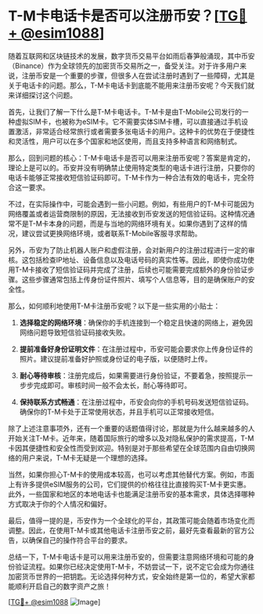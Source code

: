 # T-M卡电话卡是否可以注册币安？[[TG💪+ @esim1088](https://t.me/s/esim1088)]

随着互联网和区块链技术的发展，数字货币交易平台如雨后春笋般涌现，其中币安（Binance）作为全球领先的加密货币交易所之一，备受关注。对于许多用户来说，注册币安是一个重要的步骤，但很多人在尝试注册时遇到了一些障碍，尤其是关于电话卡的问题。那么，T-M卡电话卡到底能不能用来注册币安呢？今天我们就来详细探讨这个问题。

首先，让我们了解一下什么是T-M卡电话卡。T-M卡是由T-Mobile公司发行的一种虚拟SIM卡，也被称为eSIM卡。它不需要实体SIM卡槽，可以直接通过手机设置激活，非常适合经常旅行或者需要多张电话卡的用户。这种卡的优势在于便捷性和灵活性，用户可以在多个国家和地区使用，而且支持多种语言和网络制式。

那么，回到问题的核心：T-M卡电话卡是否可以用来注册币安呢？答案是肯定的，理论上是可以的。币安并没有明确禁止使用特定类型的电话卡进行注册，只要你的电话卡能够正常接收短信验证码即可。T-M卡作为一种合法有效的电话卡，完全符合这一要求。

不过，在实际操作中，可能会遇到一些小问题。例如，有些用户的T-M卡可能因为网络覆盖或者运营商限制的原因，无法接收到币安发送的短信验证码。这种情况通常不是T-M卡本身的问题，而是与当地的网络环境有关。如果你遇到了这样的情况，建议尝试更换网络环境，或者联系T-Mobile客服寻求帮助。

另外，币安为了防止机器人账户和虚假注册，会对新用户的注册过程进行一定的审核。这包括检查IP地址、设备信息以及电话号码的真实性等。因此，即使你成功使用T-M卡接收了短信验证码并完成了注册，后续也可能需要完成额外的身份验证步骤。这些步骤通常包括上传身份证件照片、填写个人信息等，目的是确保账户的安全性。

那么，如何顺利地使用T-M卡注册币安呢？以下是一些实用的小贴士：

1. **选择稳定的网络环境**：确保你的手机连接到一个稳定且快速的网络上，避免因网络问题导致短信验证码接收失败。
   
2. **提前准备好身份证明文件**：在注册过程中，币安可能会要求你上传身份证件的照片。建议提前准备好护照或身份证的电子版，以便随时上传。

3. **耐心等待审核**：注册完成后，如果需要进行身份验证，不要着急，按照提示一步步完成即可。审核时间一般不会太长，耐心等待即可。

4. **保持联系方式畅通**：在注册过程中，币安会向你的手机号码发送短信验证码。确保你的T-M卡处于正常使用状态，并且手机可以正常接收短信。

除了上述注意事项外，还有一个重要的话题值得讨论，那就是为什么越来越多的人开始关注T-M卡。近年来，随着国际旅行的增多以及对隐私保护的需求提高，T-M卡因其便捷性和安全性而受到欢迎。特别是对于那些希望在全球范围内自由切换网络的用户来说，T-M卡无疑是一个理想的选择。

当然，如果你担心T-M卡的使用成本较高，也可以考虑其他替代方案。例如，市面上有许多提供eSIM服务的公司，它们提供的价格往往比直接购买T-M卡更实惠。此外，一些国家和地区的本地电话卡也能满足注册币安的基本需求，具体选择哪种方式取决于你的个人情况和偏好。

最后，值得一提的是，币安作为一个全球化的平台，其政策可能会随着市场变化而调整。因此，在使用T-M卡或其他电话卡注册币安之前，最好先查看最新的官方公告，以确保自己的操作符合平台的要求。

总结一下，T-M卡电话卡是可以用来注册币安的，但需要注意网络环境和可能的身份验证流程。如果你已经决定使用T-M卡，不妨尝试一下，说不定它会成为你通往加密货币世界的一把钥匙。无论选择何种方式，安全始终是第一位的，希望大家都能顺利开启自己的数字资产之旅！

[[TG💪+ @esim1088](https://t.me/s/esim1088) ![Image](https://i.postimg.cc/4NQfJmqS/Snipaste-2025-05-13-00-14-12.png)]